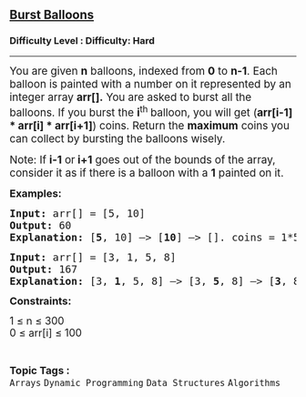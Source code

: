 <h2><a href="https://www.geeksforgeeks.org/problems/burst-balloons/1?page=1&difficulty=Hard&status=unsolved,attempted&sortBy=accuracy">Burst Balloons</a></h2><h3>Difficulty Level : Difficulty: Hard</h3><hr><div class="problems_problem_content__Xm_eO"><p><span style="font-size: 14pt;">You are given <strong>n</strong> balloons, indexed from <strong>0</strong> to <strong>n-1</strong>. Each balloon is painted with a number on it represented by an integer array <strong>arr[].</strong> You are asked to burst all the balloons. </span><span style="font-size: 14pt;">If you burst the <strong>i</strong><sup>th</sup><strong>&nbsp;</strong>balloon, you will get (<strong>arr[i-1] * arr[i] * arr[i+1]</strong>) coins. </span><span style="font-size: 14pt;">Return the <strong>maximum</strong> coins you can collect by bursting the balloons wisely.</span></p>
<p><span style="font-size: 14pt;">Note:&nbsp;</span><span style="font-size: 18.6667px;">If&nbsp;</span><strong style="font-size: 18.6667px;">i-1</strong><span style="font-size: 18.6667px;">&nbsp;or</span><strong style="font-size: 18.6667px;">&nbsp;i+1</strong><span style="font-size: 18.6667px;">&nbsp;goes out of the bounds of the array, consider it as if there is a balloon with a&nbsp;</span><strong style="font-size: 18.6667px;">1</strong><span style="font-size: 18.6667px;"> painted on it.</span></p>
<p><strong><span style="font-size: 18px;">Examples:</span></strong></p>
<pre><span style="font-size: 18px;"><strong>Input: </strong>arr[] = [5, 10] 
<strong>Output:</strong> 60
<strong>Explanation:</strong> [<strong>5</strong>, 10] –&gt; [<strong>10</strong>] –&gt; []. coins = 1*5*10 + 1*10*1 = 60.</span></pre>
<pre><span style="font-size: 18px;"><strong>Input:</strong> arr[] = [3, 1, 5, 8]
<strong>Output:</strong> 167
<strong>Explanation:</strong> [3, <strong>1</strong>, 5, 8] –&gt; [3, <strong>5</strong>, 8] –&gt; [<strong>3</strong>, 8] –&gt; [<strong>8</strong>] –&gt; []. coins = 3*1*5 + 3*5*8 + 1*3*8 + 1*8*1 = 167.</span></pre>
<p><span style="font-size: 18px;"><strong>Constraints:</strong>&nbsp;<br></span></p>
<p><span style="font-size: 18px;">1 ≤ n ≤ 300</span><br style="font-size: 18px;"><span style="font-size: 18px;">0 ≤ arr[i] ≤ 100</span></p></div><br><p><span style=font-size:18px><strong>Topic Tags : </strong><br><code>Arrays</code>&nbsp;<code>Dynamic Programming</code>&nbsp;<code>Data Structures</code>&nbsp;<code>Algorithms</code>&nbsp;